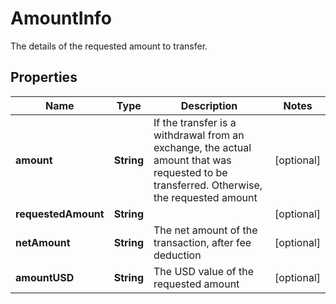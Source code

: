 

# AmountInfo

The details of the requested amount to transfer.

## Properties

| Name | Type | Description | Notes |
|------------ | ------------- | ------------- | -------------|
|**amount** | **String** | If the transfer is a withdrawal from an exchange, the actual amount that was requested to be transferred. Otherwise, the requested amount |  [optional] |
|**requestedAmount** | **String** |  |  [optional] |
|**netAmount** | **String** | The net amount of the transaction, after fee deduction |  [optional] |
|**amountUSD** | **String** | The USD value of the requested amount |  [optional] |



